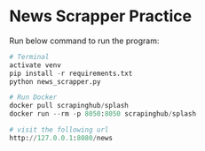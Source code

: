 # News Scrapper Practice

Run below command to run the program:

```python
# Terminal
activate venv
pip install -r requirements.txt
python news_scrapper.py

# Run Docker
docker pull scrapinghub/splash
docker run --rm -p 8050:8050 scrapinghub/splash

# visit the following url
http://127.0.0.1:8080/news
```
